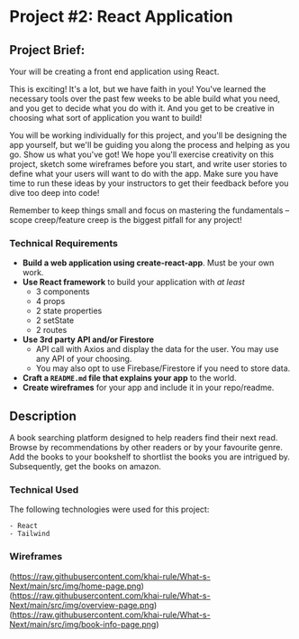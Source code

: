 # Project #2: React Application

## Project Brief:

Your will be creating a front end application using React.

This is exciting! It's a lot, but we have faith in you! You've learned the necessary tools over the past few weeks to be able build what you need, and you get to decide what you do with it. And you get to be creative in choosing what sort of application you want to build!

You will be working individually for this project, and you'll be designing the app yourself, but we'll be guiding you along the process and helping as you go. Show us what you've got! We hope you'll exercise creativity on this project, sketch some wireframes before you start, and write user stories to define what your users will want to do with the app. Make sure you have time to run these ideas by your instructors to get their feedback before you dive too deep into code!

Remember to keep things small and focus on mastering the fundamentals – scope creep/feature creep is the biggest pitfall for any project!

### Technical Requirements
- **Build a web application using create-react-app**. Must be your own work.
- **Use React framework** to build your application with _at least_
  - 3 components
  - 4 props
  - 2 state properties
  - 2 setState
  - 2 routes
- **Use 3rd party API and/or Firestore**
  - API call with Axios and display the data for the user. You may use any API of your choosing.
  - You may also opt to use Firebase/Firestore if you need to store data.
- **Craft a `README.md` file that explains your app** to the world.
- **Create wireframes** for your app and include it in your repo/readme.

 ## Description

A book searching platform designed to help readers find their next read. Browse by recommendations by other readers or by your favourite genre. Add the books to your bookshelf to shortlist the books you are intrigued by. Subsequently, get the books on amazon. 

### Technical Used
The following technologies were used for this project:

```
- React
- Tailwind
```

### Wireframes
(https://raw.githubusercontent.com/khai-rule/What-s-Next/main/src/img/home-page.png)
(https://raw.githubusercontent.com/khai-rule/What-s-Next/main/src/img/overview-page.png)
(https://raw.githubusercontent.com/khai-rule/What-s-Next/main/src/img/book-info-page.png)


